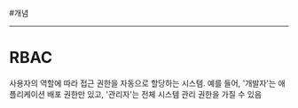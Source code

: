 #개념

---
# RBAC

사용자의 역할에 따라 접근 권한을 자동으로 할당하는 시스템. 예를 들어,
'개발자'는 애플리케이션 배포 권한만 있고, '관리자'는 전체 시스템 관리 권한을 가질 수 있음